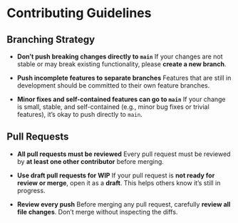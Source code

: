 # Contributing Guidelines

## Branching Strategy

- **Don’t push breaking changes directly to `main`**
  If your changes are not stable or may break existing functionality, please **create a new branch**.

- **Push incomplete features to separate branches**
  Features that are still in development should be committed to their own feature branches.

- **Minor fixes and self-contained features can go to `main`**
  If your change is small, stable, and self-contained (e.g., minor bug fixes or trivial features), it’s okay to push directly to `main`.

## Pull Requests

- **All pull requests must be reviewed**
  Every pull request must be reviewed by **at least one other contributor** before merging.

- **Use draft pull requests for WIP**
  If your pull request is **not ready for review or merge**, open it as a **draft**. This helps others know it’s still in progress.

- **Review every push**
  Before merging any pull request, carefully **review all file changes**. Don’t merge without inspecting the diffs.
